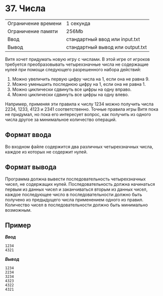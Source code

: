 # 37. Числа

|                   |                                |
|-------------------|--------------------------------|
|Ограничение времени|1 секунда                       |
|Ограничение памяти |256Mb                           |
|Ввод               |стандартный ввод или input.txt  |
|Вывод              |стандартный вывод или output.txt|

Витя хочет придумать новую игру с числами. В этой игре от игроков требуется преобразовывать четырехзначные числа не содержащие нулей при помощи следующего разрешенного набора действий:

1. Можно увеличить первую цифру числа на $1$, если она не равна $9$.
1. Можно уменьшить последнюю цифру на $1$, если она не равна $1$.
1. Можно циклически сдвинуть все цифры на одну вправо.
1. Можно циклически сдвинуть все цифры на одну влево.

Например, применяя эти правила к числу $1234$ можно получить числа $2234$, $1233$, $4123$ и $2341$ соответственно. Точные правила игры Витя пока не придумал, но пока его интересует вопрос, как получить из одного числа другое за минимальное количество операций.

## Формат ввода

Во входном файле содержится два различных четырехзначных числа, каждое из которых не содержит нулей.

## Формат вывода

Программа должна вывести последовательность четырехзначных чисел, не содержащих нулей. Последовательность должна начинаться первым из данных чисел и заканчиваться вторым из данных чисел, каждое последующее число в последовательности должно быть получено из предыдущего числа применением одного из правил. Количество чисел в последовательности должно быть минимально возможным.

## Пример

***Ввод***

```text
1234
4321
```

***Вывод***

```text
1234
2234
3234
4323
4322
4321
```
